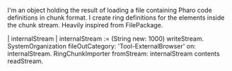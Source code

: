 I'm an object holding the result of loading a file containing Pharo code definitions in chunk format.I create ring definitions for the elements inside the chunk stream.Heavily inspired from FilePackage.| internalStream |internalStream := (String new: 1000) writeStream.SystemOrganization 	fileOutCategory: 'Tool-ExternalBrowser'	on: internalStream.RingChunkImporter fromStream: internalStream contents readStream.